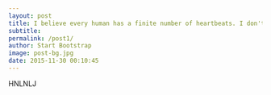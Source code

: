 ```yaml
---
layout: post
title: I believe every human has a finite number of heartbeats. I don't intend to waste any of mine.
subtitle: 
permalink: /post1/
author: Start Bootstrap
image: post-bg.jpg
date: 2015-11-30 00:10:45
---
```


HNLNLJ